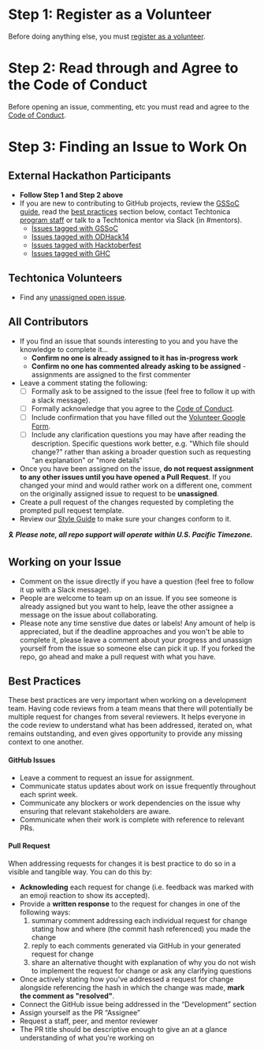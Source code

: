 # Step 1: Register as a Volunteer

Before doing anything else, you must [register as a volunteer](https://docs.google.com/forms/d/e/1FAIpQLSeW0mo-Dpsig70374UEPvzexpas-31Ost_HsFwm0kjNOxtbtg/viewform?c=0&w=1).

# Step 2: Read through and Agree to the Code of Conduct

Before opening an issue, commenting, etc you must read and agree to the [Code of Conduct](https://docs.google.com/document/d/16LUxODmHN3N2r4GPA-YeNgXP0MIQCl6gW_twJralb5w/edit?tab=t.0).

# Step 3: Finding an Issue to Work On

## External Hackathon Participants

- **Follow Step 1 and Step 2 above**
- If you are new to contributing to GitHub projects, review the [GSSoC guide](https://github.com/GSSoC24/Contributor/tree/main/gssoc-guidelines), read the [best practices](#best-practices) section below, contact Techtonica [program staff](https://techtonica.org/team/) or talk to a Techtonica mentor via Slack (in #mentors).
  - [Issues tagged with GSSoC](https://github.com/Techtonica/techtonica.org/issues?q=is%3Aissue%20is%3Aopen%20label%3Agssoc%20no%3Aassignee)
  - [Issues tagged with ODHack14](https://github.com/Techtonica/techtonica.org/issues?q=is%3Aissue%20is%3Aopen%20label%3AODHack14%20no%3Aassignee)
  - [Issues tagged with Hacktoberfest](https://github.com/Techtonica/techtonica.org/issues?q=is%3Aissue%20is%3Aopen%20label%3AHacktoberfest%20no%3Aassignee)
  - [Issues tagged with GHC](https://github.com/Techtonica/techtonica.org/issues?q=is%3Aissue%20is%3Aopen%20label%3AGHC%20no%3Aassignee)

## Techtonica Volunteers

- Find any [unassigned open issue](https://github.com/Techtonica/techtonica.org/issues?q=is%3Aissue%20is%3Aopen%20no%3Aassignee).

## All Contributors

- If you find an issue that sounds interesting to you and you have the knowledge to complete it...
  - **Confirm no one is already assigned to it has in-progress work**
  - **Confirm no one has commented already asking to be assigned** - assignments are assigned to the first commenter
- Leave a comment stating the following:
  - [ ] Formally ask to be assigned to the issue (feel free to follow it up with a slack message).
  - [ ] Formally acknowledge that you agree to the [Code of Conduct](https://docs.google.com/document/d/16LUxODmHN3N2r4GPA-YeNgXP0MIQCl6gW_twJralb5w/edit?tab=t.0).
  - [ ] Include confirmation that you have filled out the [Volunteer Google Form](https://docs.google.com/forms/d/e/1FAIpQLSeW0mo-Dpsig70374UEPvzexpas-31Ost_HsFwm0kjNOxtbtg/viewform?c=0&w=1).
  - [ ] Include any clarification questions you may have after reading the description. Specific questions work better, e.g. "Which file should change?" rather than asking a broader question such as requesting "an explanation" or "more details"
- Once you have been assigned on the issue, **do not request assignment to any other issues until you have opened a Pull Request**. If you changed your mind and would rather work on a different one, comment on the originally assigned issue to request to be **unassigned**.
- Create a pull request of the changes requested by completing the prompted pull request template.
- Review our [Style Guide](https://github.com/Techtonica/techtonica.org/wiki#links-to-styling-guides) to make sure your changes conform to it.

🎗️ _**Please note, all repo support will operate within U.S. Pacific Timezone.**_

## Working on your Issue

- Comment on the issue directly if you have a question (feel free to follow it up with a Slack message).
- People are welcome to team up on an issue. If you see someone is already assigned but you want to help, leave the other assignee a message on the issue about collaborating.
- Please note any time senstive due dates or labels! Any amount of help is appreciated, but if the deadline approaches and you won't be able to complete it, please leave a comment about your progress and unassign yourself from the issue so someone else can pick it up. If you forked the repo, go ahead and make a pull request with what you have.

## Best Practices
These best practices are very important when working on a development team. Having code reviews from a team means that there will potentially be multiple request for changes from several reviewers. It helps everyone in the code review to understand what has been addressed, iterated on, what remains outstanding, and even gives opportunity to provide any missing context to one another.

#### GitHub Issues
- Leave a comment to request an issue for assignment.
- Communicate status updates about work on issue frequently throughout each sprint week.
- Communicate any blockers or work dependencies on the issue why ensuring that relevant stakeholders are aware.
- Communicate when their work is complete with reference to relevant PRs.

#### Pull Request
When addressing requests for changes it is best practice to do so in a visible and tangible way. You can do this by:
- **Acknowleding** each request for change (i.e. feedback was marked with an emoji reaction to show its accepted).
- Provide a **written response** to the request for changes in one of the following ways:
  1. summary comment addressing each individual request for change stating how and where (the commit hash referenced) you made the change
  2. reply to each comments generated via GitHub in your generated request for change
  3. share an alternative thought with explanation of why you do not wish to implement the request for change or ask any clarifying questions
- Once actively stating how you've addressed a request for change alongside referencing the hash in which the change was made, **mark the comment as "resolved"**.
- Connect the GitHub issue being addressed in the “Development” section
- Assign yourself as the PR “Assignee”
- Request a staff, peer, and mentor reviewer
- The PR title should be descriptive enough to give an at a glance understanding of what you're working on




